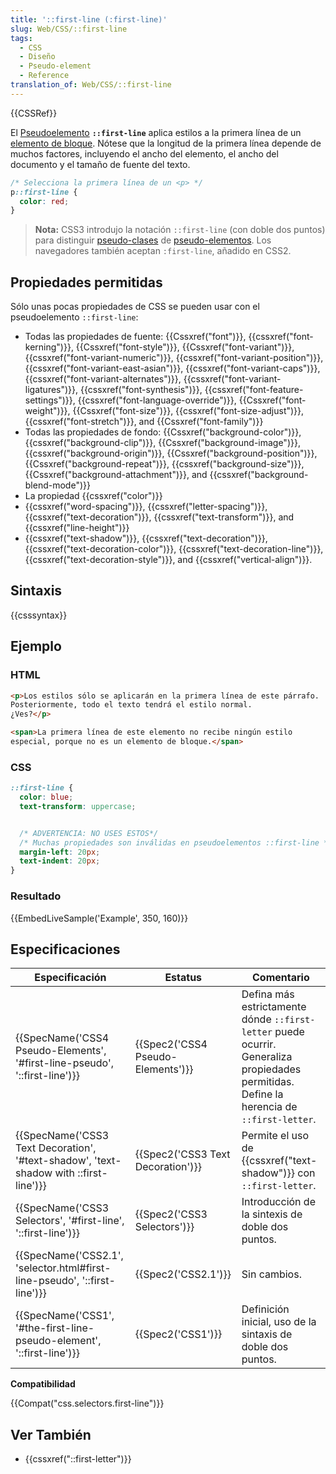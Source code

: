```yaml
---
title: '::first-line (:first-line)'
slug: Web/CSS/::first-line
tags:
  - CSS
  - Diseño
  - Pseudo-element
  - Reference
translation_of: Web/CSS/::first-line
---
```


{{CSSRef}}

El [Pseudoelemento](/es/docs/Web/CSS/Pseudoelementos) **`::first-line`** aplica estilos a la primera línea de un [elemento de bloque](/es/docs/Web/HTML/Block-level_elements). Nótese que la longitud de la primera línea depende de muchos factores, incluyendo el ancho del elemento, el ancho del documento y el tamaño de fuente del texto.

```css
/* Selecciona la primera línea de un <p> */
p::first-line {
  color: red;
}
```

> **Nota:** CSS3 introdujo la notación `::first-line` (con doble dos puntos) para distinguir [pseudo-clases](/es/docs/Web/CSS/Pseudo-classes) de [pseudo-elementos](/es/docs/Web/CSS/Pseudo-elements). Los navegadores también aceptan `:first-line`, añadido en CSS2.

## Propiedades permitidas

Sólo unas pocas propiedades de CSS se pueden usar con el pseudoelemento `::first-line`:

- Todas las propiedades de fuente: {{Cssxref("font")}}, {{cssxref("font-kerning")}}, {{Cssxref("font-style")}}, {{Cssxref("font-variant")}}, {{cssxref("font-variant-numeric")}}, {{cssxref("font-variant-position")}}, {{cssxref("font-variant-east-asian")}}, {{cssxref("font-variant-caps")}}, {{cssxref("font-variant-alternates")}}, {{cssxref("font-variant-ligatures")}}, {{cssxref("font-synthesis")}}, {{cssxref("font-feature-settings")}}, {{cssxref("font-language-override")}}, {{Cssxref("font-weight")}}, {{Cssxref("font-size")}}, {{cssxref("font-size-adjust")}}, {{cssxref("font-stretch")}}, and {{Cssxref("font-family")}}
- Todas las propiedades de fondo: {{Cssxref("background-color")}}, {{cssxref("background-clip")}}, {{Cssxref("background-image")}}, {{cssxref("background-origin")}}, {{Cssxref("background-position")}}, {{Cssxref("background-repeat")}}, {{cssxref("background-size")}}, {{Cssxref("background-attachment")}}, and {{cssxref("background-blend-mode")}}
- La propiedad {{cssxref("color")}}
- {{cssxref("word-spacing")}}, {{cssxref("letter-spacing")}}, {{cssxref("text-decoration")}}, {{cssxref("text-transform")}}, and {{cssxref("line-height")}}
- {{cssxref("text-shadow")}}, {{cssxref("text-decoration")}}, {{cssxref("text-decoration-color")}}, {{cssxref("text-decoration-line")}}, {{cssxref("text-decoration-style")}}, and {{cssxref("vertical-align")}}.

## Sintaxis

{{csssyntax}}

## Ejemplo

### HTML

```html
<p>Los estilos sólo se aplicarán en la primera línea de este párrafo.
Posteriormente, todo el texto tendrá el estilo normal.
¿Ves?</p>

<span>La primera línea de este elemento no recibe ningún estilo
especial, porque no es un elemento de bloque.</span>
```

### CSS

```css
::first-line {
  color: blue;
  text-transform: uppercase;


  /* ADVERTENCIA: NO USES ESTOS*/
  /* Muchas propiedades son inválidas en pseudoelementos ::first-line */
  margin-left: 20px;
  text-indent: 20px;
}
```

### Resultado

{{EmbedLiveSample('Example', 350, 160)}}

## Especificaciones

| Especificación                                                                                                   | Estatus                                      | Comentario                                                                                                                                |
| ---------------------------------------------------------------------------------------------------------------- | -------------------------------------------- | ----------------------------------------------------------------------------------------------------------------------------------------- |
| {{SpecName('CSS4 Pseudo-Elements', '#first-line-pseudo', '::first-line')}}             | {{Spec2('CSS4 Pseudo-Elements')}} | Defina más estrictamente dónde `::first-letter` puede ocurrir. Generaliza propiedades permitidas. Define la herencia de `::first-letter`. |
| {{SpecName('CSS3 Text Decoration', '#text-shadow', 'text-shadow with ::first-line')}} | {{Spec2('CSS3 Text Decoration')}} | Permite el uso de {{cssxref("text-shadow")}} con `::first-letter`.                                                              |
| {{SpecName('CSS3 Selectors', '#first-line', '::first-line')}}                                 | {{Spec2('CSS3 Selectors')}}         | Introducción de la sintexis de doble dos puntos.                                                                                          |
| {{SpecName('CSS2.1', 'selector.html#first-line-pseudo', '::first-line')}}                 | {{Spec2('CSS2.1')}}                     | Sin cambios.                                                                                                                              |
| {{SpecName('CSS1', '#the-first-line-pseudo-element', '::first-line')}}                     | {{Spec2('CSS1')}}                     | Definición inicial, uso de la sintaxis de doble dos puntos.                                                                               |

**Compatibilidad**

{{Compat("css.selectors.first-line")}}

## Ver También

- {{cssxref("::first-letter")}}
